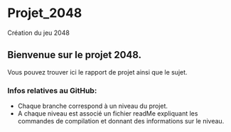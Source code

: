 # Projet_2048
Création du jeu 2048

## Bienvenue sur le projet 2048.

Vous pouvez trouver ici le rapport de projet ainsi que le sujet.

### Infos relatives au GitHub:  
* Chaque branche correspond à un niveau du projet.  
* A chaque niveau est associé un fichier readMe expliquant 
     les commandes de compilation et donnant des informations sur le niveau.
